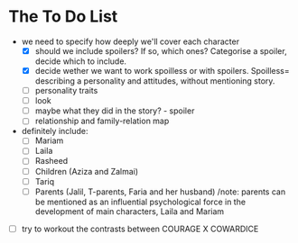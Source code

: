 
# The To Do List

* we need to specify how deeply we'll cover each character
	- [x] should we include spoilers? If so, which ones? Categorise a spoiler, decide which to include.
	- [x] decide wether we want to work spoilless or with spoilers. Spoilless= describing a personality and attitudes, without mentioning story.
	- [ ] personality traits
	- [ ] look
	- [ ] maybe what they did in the story? - spoiler
	- [ ] relationship and family-relation map
* definitely include:
	- [ ] Mariam
	- [ ] Laila
	- [ ] Rasheed
	- [ ] Children (Aziza and Zalmai)
	- [ ] Tariq
	- [ ] Parents (Jalil, T-parents, Faria and her husband) /note: parents can be mentioned as an influential psychological force in the development of main characters, Laila and Mariam
* [ ] try to workout the contrasts between COURAGE X COWARDICE 
